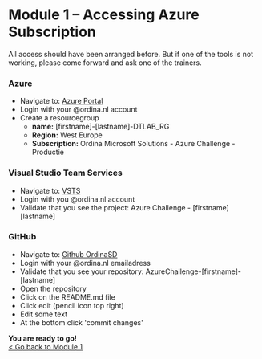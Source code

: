 
# Module 1 –  Accessing Azure Subscription #

All access should have been arranged before. But if one of the tools is not working, please come forward and ask one of the trainers.

### Azure ###
* Navigate to: [Azure Portal](https://portal.azure.com)  
* Login with your @ordina.nl account  
* Create a resourcegroup
   * **name:** [firstname]-[lastname]-DTLAB_RG
   * **Region:** West Europe
   * **Subscription:** Ordina Microsoft Solutions - Azure Challenge - Productie
   
### Visual Studio Team Services ###
* Navigate to: [VSTS](http://azure-challenge.visualstudio.com/)  
* Login with you @ordina.nl account  
* Validate that you see the project: Azure Challenge - [firstname] [lastname]

### GitHub ###
* Navigate to: [Github OrdinaSD](https://github.com/OrdinaSD)
* Login with your @ordina.nl emailadress
* Validate that you see your repository: AzureChallenge-[firstname]-[lastname]
* Open the repository
* Click on the README.md file
* Click edit (pencil icon top right)
* Edit some text
* At the bottom click 'commit changes'


**You are ready to go!**   
[< Go back to Module 1](../../)

